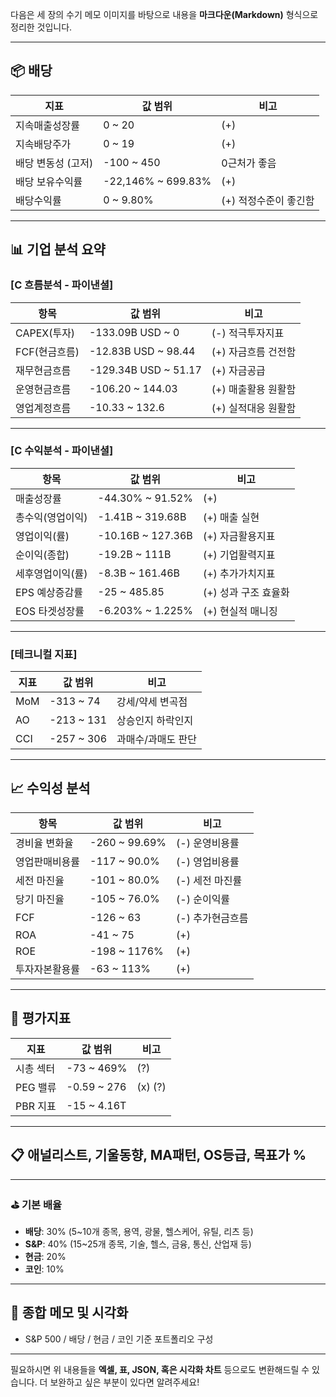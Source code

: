 다음은 세 장의 수기 메모 이미지를 바탕으로 내용을 **마크다운(Markdown)** 형식으로 정리한 것입니다.

---

## 📦 배당

| 지표               | 값 범위             |   비고                |
| ------------------ | ------------------- |------------------- |
| 지속매출성장률     | 0 \~ 20             | (+)     |
| 지속배당주가       | 0 \~ 19             | (+)     |
| 배당 변동성 (고저) | -100 \~ 450         | 0근처가 좋음    |
| 배당 보유수익률    | -22,146% \~ 699.83% | (+)     |
| 배당수익률         | 0 \~ 9.80%          | (+) 적정수준이 좋긴함    |

---

## 📊 기업 분석 요약

### \[C 흐름분석 - 파이낸셜]

| 항목          | 값 범위               | 비고                |
| ------------- | --------------------- | ------------------- |
| CAPEX(투자)   | -133.09B USD \~ 0     | (-) 적극투자지표    |
| FCF(현금흐름) | -12.83B USD \~ 98.44  | (+) 자금흐름 건전함 |
| 재무현금흐름  | -129.34B USD \~ 51.17 | (+) 자금공급        |
| 운영현금흐름  | -106.20 \~ 144.03     | (+) 매출활용 원활함 |
| 영업계정흐름  | -10.33 \~ 132.6       | (+) 실적대응 원활함 |

---

### \[C 수익분석 - 파이낸셜]

| 항목             | 값 범위            | 비고                 |
| ---------------- | ------------------ | -------------------- |
| 매출성장률       | -44.30% \~ 91.52%  | (+)                  |
| 총수익(영업이익) | -1.41B \~ 319.68B  | (+) 매출 실현        |
| 영업이익(률)     | -10.16B \~ 127.36B | (+) 자금활용지표     |
| 순이익(종합)     | -19.2B \~ 111B     | (+) 기업활력지표     |
| 세후영업이익(률) | -8.3B \~ 161.46B   | (+) 추가가치지표     |
| EPS 예상증감률   | -25 \~ 485.85      | (+) 성과 구조 효율화 |
| EOS 타겟성장률   | -6.203% \~ 1.225%  | (+) 현실적 매니징    |

---

### \[테크니컬 지표]

| 지표 | 값 범위     | 비고               |
| ---- | ----------- | ------------------ |
| MoM  | -313 \~ 74  | 강세/약세 변곡점   |
| AO   | -213 \~ 131 | 상승인지 하락인지  |
| CCI  | -257 \~ 306 | 과매수/과매도 판단 |

---

## 📈 수익성 분석

| 항목           | 값 범위        | 비고             |
| -------------- | -------------- | ---------------- |
| 경비율 변화율  | -260 \~ 99.69% | (-) 운영비용률   |
| 영업판매비용률 | -117 \~ 90.0%  | (-) 영업비용률   |
| 세전 마진율    | -101 \~ 80.0%  | (-) 세전 마진률  |
| 당기 마진율    | -105 \~ 76.0%  | (-) 순이익률     |
| FCF            | -126 \~ 63     | (-) 추가현금흐름 |
| ROA            | -41 \~ 75      | (+)              |
| ROE            | -198 \~ 1176%  | (+)              |
| 투자자본활용률 | -63 \~ 113%    | (+)              |

---

## 📌 평가지표

| 지표      | 값 범위      | 비고    |
| --------- | ------------ | ------- |
| 시총 섹터 | -73 \~ 469%  | (?)     |
| PEG 밸류  | -0.59 \~ 276 | (x) (?) |
| PBR 지표  | -15 \~ 4.16T |         |

---

## 📋 애널리스트, 기울동향, MA패턴, OS등급, 목표가 %

---

### ⛳ 기본 배율

- **배당**: 30% (5\~10개 종목, 용역, 광물, 헬스케어, 유틸, 리츠 등)
- **S\&P**: 40% (15\~25개 종목, 기술, 헬스, 금융, 통신, 산업재 등)
- **현금**: 20%
- **코인**: 10%

---

## 📌 종합 메모 및 시각화

- S\&P 500 / 배당 / 현금 / 코인 기준 포트폴리오 구성

---

필요하시면 위 내용들을 **엑셀, 표, JSON, 혹은 시각화 차트** 등으로도 변환해드릴 수 있습니다.
더 보완하고 싶은 부분이 있다면 알려주세요!
